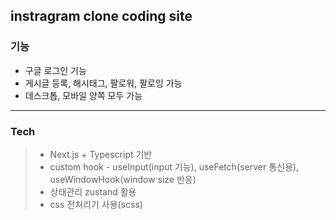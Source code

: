 ## instragram clone coding site

### 기능 

* 구글 로그인 기능
* 게시글 등록, 해시태그, 팔로워, 팔로잉 가능
* 데스크톱, 모바일 양쪽 모두 가능
___
### Tech
>* Next.js + Typescript 기반
>* custom hook - useInput(input 기능), useFetch(server 통신용), useWindowHook(window size 반응)
>* 상태관리 zustand 활용
>* css 전처리기 사용(scss)
